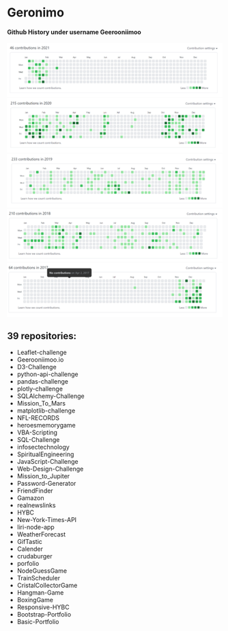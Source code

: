 # Geronimo

#### Github History under username Geerooniimoo
<img src='images/Github-2021.png'>
<img src='images/Github-2020.png'>
<img src='images/Github-2019.png'>
<img src='images/Github-2018.png'>
<img src='images/Github-2017.png'>

## 39 repositories:
* Leaflet-challenge
* Geerooniimoo.io
* D3-Challenge
* python-api-challenge
* pandas-challenge
* plotly-challenge
* SQLAlchemy-Challenge
* Mission_To_Mars
* matplotlib-challenge
* NFL-RECORDS
* heroesmemorygame
* VBA-Scripting
* SQL-Challenge
* infosectechnology
* SpiritualEngineering
* JavaScript-Challenge
* Web-Design-Challenge
* Mission_to_Jupiter
* Password-Generator
* FriendFinder
* Gamazon
* realnewslinks
* HYBC
* New-York-Times-API
* liri-node-app
* WeatherForecast
* GifTastic
* Calender
* crudaburger
* porfolio
* NodeGuessGame
* TrainScheduler
* CristalCollectorGame
* Hangman-Game
* BoxingGame
* Responsive-HYBC
* Bootstrap-Portfolio
* Basic-Portfolio
